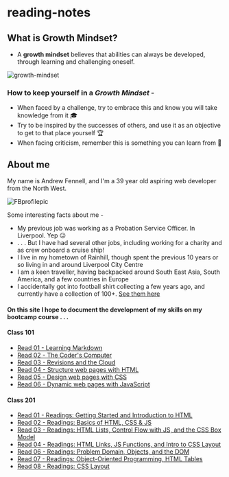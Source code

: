 # reading-notes

## What is Growth Mindset?

- A **growth mindset** believes that abilities can always be developed, through learning and challenging oneself.

![growth-mindset](https://github.com/fennand/reading-notes/assets/99410959/e70e0e95-cbc1-4fee-b3f1-69a00cc8b4d1)

### How to keep yourself in a _Growth Mindset_ -

- When faced by a challenge, try to embrace this and know you will take knowledge from it 🎓
- Try to be inspired by the successes of others, and use it as an objective to get to that place yourself 🏆
- When facing criticism, remember this is something you can learn from 📜

## About me

My name is Andrew Fennell, and I'm a 39 year old aspiring web developer from the North West.

![FBprofilepic](https://github.com/fennand/reading-notes/assets/99410959/bc0a2648-a157-4829-bb36-1154d4b4a525)

Some interesting facts about me -
- My previous job was working as a Probation Service Officer. In Liverpool. Yep 😐
- . . . But I have had several other jobs, including working for a charity and as crew onboard a cruise ship!
- I live in my hometown of Rainhill, though spent the previous 10 years or so living in and around Liverpool City Centre
- I am a keen traveller, having backpacked around South East Asia, South America, and a few countries in Europe
- I accidentally got into football shirt collecting a few years ago, and currently have a collection of 100+. [See them here](https://www.instagram.com/the.shirt.locker/)

#### On this site I hope to document the development of my skills on my bootcamp course . . . 

#### Class 101

- [Read 01 - Learning Markdown](https://fennand.github.io/reading-notes/class01.md)
- [Read 02 - The Coder's Computer](https://fennand.github.io/reading-notes/read02.md)
- [Read 03 - Revisions and the Cloud](https://fennand.github.io/reading-notes/read03.md)
- [Read 04 - Structure web pages with HTML](https://fennand.github.io/reading-notes/read04.md)
- [Read 05 - Design web pages with CSS](https://fennand.github.io/reading-notes/read05.md)
- [Read 06 - Dynamic web pages with JavaScript](https://fennand.github.io/reading-notes/read06.md)

#### Class 201

- [Read 01 - Readings: Getting Started and Introduction to HTML](https://fennand.github.io/reading-notes/class01-201.md)
- [Read 02 - Readings: Basics of HTML, CSS & JS](https://fennand.github.io/reading-notes/class02.md)
- [Read 03 - Readings: HTML Lists, Control Flow with JS, and the CSS Box Model](https://fennand.github.io/reading-notes/class03.md)
- [Read 04 - Readings: HTML Links, JS Functions, and Intro to CSS Layout](https://fennand.github.io/reading-notes/class04.md)
- [Read 06 - Readings: Problem Domain, Objects, and the DOM](https://fennand.github.io/reading-notes/class06.md)
- [Read 07 - Readings: Object-Oriented Programming, HTML Tables](https://fennand.github.io/reading-notes/class07.md)
- [Read 08 - Readings: CSS Layout](https://fennand.github.io/reading-notes/class08.md)
